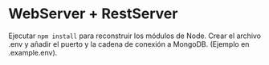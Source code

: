 # WebServer + RestServer

Ejecutar ```npm install``` para reconstruir los módulos de Node.
Crear el archivo .env y añadir el puerto y la cadena de conexión a MongoDB. (Ejemplo en .example.env).